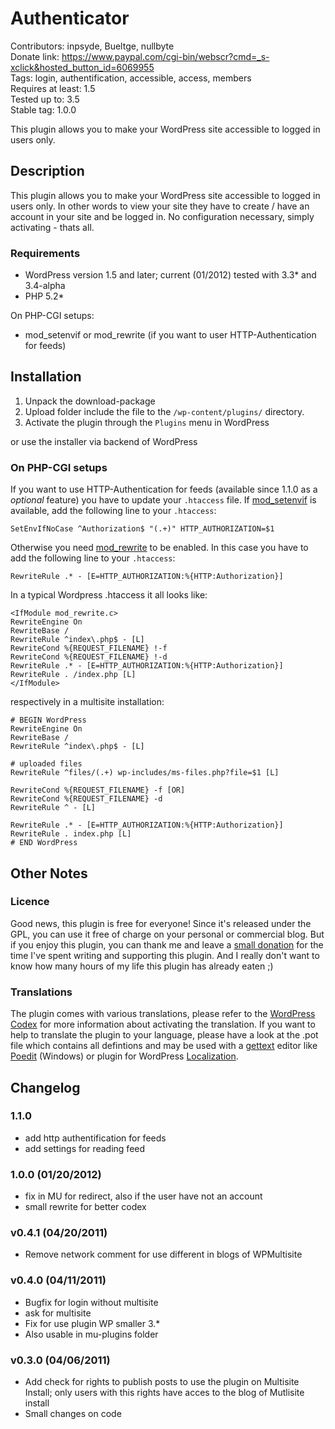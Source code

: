 # Authenticator
Contributors: inpsyde, Bueltge, nullbyte  
Donate link: https://www.paypal.com/cgi-bin/webscr?cmd=_s-xclick&hosted_button_id=6069955  
Tags: login, authentification, accessible, access, members  
Requires at least: 1.5  
Tested up to: 3.5  
Stable tag: 1.0.0  

This plugin allows you to make your WordPress site accessible to logged in users only.

## Description
This plugin allows you to make your WordPress site accessible to logged in users only. In other words to view your site they have to create / have an account in your site and be logged in. No configuration necessary, simply activating - thats all.

### Requirements
* WordPress version 1.5 and later; current (01/2012) tested with 3.3* and 3.4-alpha
* PHP 5.2*

On PHP-CGI setups:

* mod\_setenvif or mod\_rewrite (if you want to user HTTP-Authentication for feeds)


## Installation
1. Unpack the download-package
2. Upload folder include the file to the `/wp-content/plugins/` directory.
3. Activate the plugin through the `Plugins` menu in WordPress

or use the installer via backend of WordPress

### On PHP-CGI setups
If you want to use HTTP-Authentication for feeds (available since 1.1.0 as a *optional* feature) you have to update your `.htaccess` file. If [mod_setenvif](http://httpd.apache.org/docs/2.0/mod/mod_setenvif.html) is available, add the following line to your `.htaccess`:

```
SetEnvIfNoCase ^Authorization$ "(.+)" HTTP_AUTHORIZATION=$1
```

Otherwise you need [mod_rewrite](http://httpd.apache.org/docs/current/mod/mod_rewrite.html) to be enabled. In this case you have to add the following line to your `.htaccess`:

```
RewriteRule .* - [E=HTTP_AUTHORIZATION:%{HTTP:Authorization}]
```

In a typical Wordpress .htaccess it all looks like:

```
<IfModule mod_rewrite.c>
RewriteEngine On
RewriteBase /
RewriteRule ^index\.php$ - [L]
RewriteCond %{REQUEST_FILENAME} !-f
RewriteCond %{REQUEST_FILENAME} !-d
RewriteRule .* - [E=HTTP_AUTHORIZATION:%{HTTP:Authorization}]
RewriteRule . /index.php [L]
</IfModule>
```

respectively in a multisite installation:

```
# BEGIN WordPress
RewriteEngine On
RewriteBase /
RewriteRule ^index\.php$ - [L]

# uploaded files
RewriteRule ^files/(.+) wp-includes/ms-files.php?file=$1 [L]

RewriteCond %{REQUEST_FILENAME} -f [OR]
RewriteCond %{REQUEST_FILENAME} -d
RewriteRule ^ - [L]

RewriteRule .* - [E=HTTP_AUTHORIZATION:%{HTTP:Authorization}]
RewriteRule . index.php [L]
# END WordPress
```

## Other Notes
### Licence
Good news, this plugin is free for everyone! Since it's released under the GPL, you can use it free of charge on your personal or commercial blog. But if you enjoy this plugin, you can thank me and leave a [small donation](https://www.paypal.com/cgi-bin/webscr?cmd=_s-xclick&hosted_button_id=6069955) for the time I've spent writing and supporting this plugin. And I really don't want to know how many hours of my life this plugin has already eaten ;)

### Translations
The plugin comes with various translations, please refer to the [WordPress Codex](http://codex.wordpress.org/Installing_WordPress_in_Your_Language "Installing WordPress in Your Language") for more information about activating the translation. If you want to help to translate the plugin to your language, please have a look at the .pot file which contains all defintions and may be used with a [gettext](http://www.gnu.org/software/gettext/) editor like [Poedit](http://www.poedit.net/) (Windows) or plugin for WordPress [Localization](http://wordpress.org/extend/plugins/codestyling-localization/).


## Changelog
### 1.1.0
* add http authentification for feeds
* add settings for reading feed

### 1.0.0 (01/20/2012)
* fix in MU for redirect, also if the user have not an account
* small rewrite for better codex

### v0.4.1 (04/20/2011)
* Remove network comment for use different in blogs of WPMultisite

### v0.4.0 (04/11/2011)
* Bugfix for login without multisite
* ask for multisite
* Fix for use plugin WP smaller 3.*
* Also usable in mu-plugins folder

###  v0.3.0 (04/06/2011)
* Add check for rights to publish posts to use the plugin on Multisite Install; only users with this rights have acces to the blog of Mutlisite install
* Small changes on code
